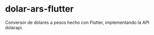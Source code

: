 # dolar-ars-flutter

Conversor de dólares a pesos hecho con Flutter, implementando la API dolarapi.
